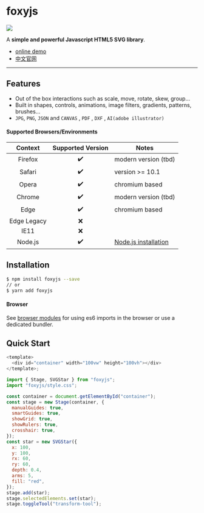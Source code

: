 # foxyjs

![](https://darkdragonblade.github.io/foxyjs-svgeditor/static/demo.png)

A **simple and powerful Javascript HTML5 SVG library**.

- [online demo][onlineDemo]
- [中文官网][website]

---

## Features

- Out of the box interactions such as scale, move, rotate, skew, group...
- Built in shapes, controls, animations, image filters, gradients, patterns, brushes...
- `JPG`, `PNG`, `JSON` and `CANVAS` , `PDF` , `DXF` , `AI(adobe illustrator)`

#### Supported Browsers/Environments

|   Context   | Supported Version | Notes                           |
| :---------: | :---------------: | ------------------------------- |
|   Firefox   |        ✔️         | modern version (tbd)            |
|   Safari    |        ✔️         | version >= 10.1                 |
|    Opera    |        ✔️         | chromium based                  |
|   Chrome    |        ✔️         | modern version (tbd)            |
|    Edge     |        ✔️         | chromium based                  |
| Edge Legacy |        ❌         |
|    IE11     |        ❌         |
|   Node.js   |        ✔️         | [Node.js installation](#nodejs) |

## Installation

```bash
$ npm install foxyjs --save
// or
$ yarn add foxyjs
```

#### Browser

See [browser modules][mdn_es6] for using es6 imports in the browser or use a dedicated bundler.

## Quick Start

```js
<template>
  <div id="container" width="100vw" height="100vh"></div>
</template>;

import { Stage, SVGStar } from "foxyjs";
import "foxyjs/style.css";

const container = document.getElementById("container");
const stage = new Stage(container, {
  manualGuides: true,
  smartGuides: true,
  showGrid: true,
  showRulers: true,
  crosshair: true,
});
const star = new SVGStar({
  x: 100,
  y: 100,
  rx: 60,
  ry: 60,
  depth: 0.4,
  arms: 5,
  fill: "red",
});
stage.add(star);
stage.selectedElements.set(star);
stage.toggleTool("transform-tool");
```

[mdn_es6]: https://developer.mozilla.org/en-US/docs/Web/JavaScript/Guide/Modules
[onlineDemo]: https://darkdragonblade.github.io/foxyjs-svgeditor/demo
[document]: https://darkdragonblade.github.io/foxyjs-svgeditor/document
[website]: https://darkdragonblade.github.io/foxyjs-website
